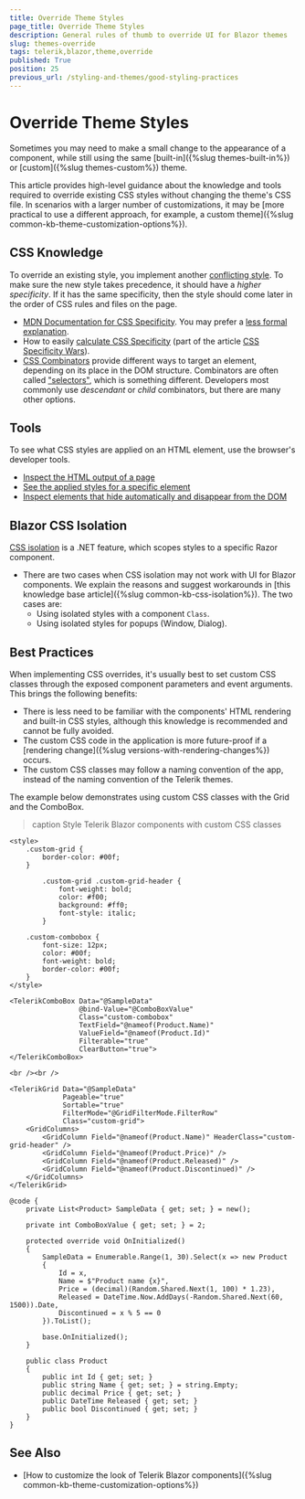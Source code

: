 ```yaml
---
title: Override Theme Styles
page_title: Override Theme Styles
description: General rules of thumb to override UI for Blazor themes
slug: themes-override
tags: telerik,blazor,theme,override
published: True
position: 25
previous_url: /styling-and-themes/good-styling-practices
---
```


# Override Theme Styles

Sometimes you may need to make a small change to the appearance of a component, while still using the same [built-in]({%slug themes-built-in%}) or [custom]({%slug themes-custom%}) theme.

This article provides high-level guidance about the knowledge and tools required to override existing CSS styles without changing the theme's CSS file. In scenarios with a larger number of customizations, it may be [more practical to use a different approach, for example, a custom theme]({%slug common-kb-theme-customization-options%}).

## CSS Knowledge

To override an existing style, you implement another [conflicting style](https://developer.mozilla.org/en-US/docs/Learn/CSS/Building_blocks/Cascade_and_inheritance#conflicting_rules). To make sure the new style takes precedence, it should have a *higher specificity*. If it has the same specificity, then the style should come later in the order of CSS rules and files on the page.

* [MDN Documentation for CSS Specificity](https://developer.mozilla.org/en-US/docs/Web/CSS/Specificity). You may prefer a [less formal explanation](https://www.smashingmagazine.com/2007/07/css-specificity-things-you-should-know/).
* How to easily [calculate CSS Specificity](https://stuffandnonsense.co.uk/archives/images/css-specificity-wars.png) (part of the article [CSS Specificity Wars](https://stuffandnonsense.co.uk/archives/css_specificity_wars.html)).
* [CSS Combinators](https://developer.mozilla.org/en-US/docs/Learn/CSS/Building_blocks/Selectors/Combinators) provide different ways to target an element, depending on its place in the DOM structure. Combinators are often called ["selectors"](https://developer.mozilla.org/en-US/docs/Learn/CSS/Building_blocks/Selectors), which is something different. Developers most commonly use *descendant* or *child* combinators, but there are many other options.

## Tools

To see what CSS styles are applied on an HTML element, use the browser's developer tools.

* [Inspect the HTML output of a page](https://www.telerik.com/blogs/improve-your-debugging-skills-with-chrome-devtools#inspect-the-generated-html-of-a-control)
* [See the applied styles for a specific element](https://www.telerik.com/blogs/improve-your-debugging-skills-with-chrome-devtools#see-the-applied-styles)
* [Inspect elements that hide automatically and disappear from the DOM](https://www.telerik.com/blogs/improve-your-debugging-skills-with-chrome-devtools-(part-2)#inspect-auto-hiding-tooltips-and-elements)

## Blazor CSS Isolation

[CSS isolation](https://docs.microsoft.com/en-us/aspnet/core/blazor/components/css-isolation) is a .NET feature, which scopes styles to a specific Razor component.

* There are two cases when CSS isolation may not work with UI for Blazor components. We explain the reasons and suggest workarounds in [this knowledge base article]({%slug common-kb-css-isolation%}). The two cases are:
   * Using isolated styles with a component `Class`.
   * Using isolated styles for popups (Window, Dialog).

## Best Practices

When implementing CSS overrides, it's usually best to set custom CSS classes through the exposed component parameters and event arguments. This brings the following benefits:

* There is less need to be familiar with the components' HTML rendering and built-in CSS styles, although this knowledge is recommended and cannot be fully avoided.
* The custom CSS code in the application is more future-proof if a [rendering change]({%slug versions-with-rendering-changes%}) occurs.
* The custom CSS classes may follow a naming convention of the app, instead of the naming convention of the Telerik themes.

The example below demonstrates using custom CSS classes with the Grid and the ComboBox.

>caption Style Telerik Blazor components with custom CSS classes

````CSHTML
<style>
    .custom-grid {
        border-color: #00f;
    }

        .custom-grid .custom-grid-header {
            font-weight: bold;
            color: #f00;
            background: #ff0;
            font-style: italic;
        }

    .custom-combobox {
        font-size: 12px;
        color: #00f;
        font-weight: bold;
        border-color: #00f;
    }
</style>

<TelerikComboBox Data="@SampleData"
                 @bind-Value="@ComboBoxValue"
                 Class="custom-combobox"
                 TextField="@nameof(Product.Name)"
                 ValueField="@nameof(Product.Id)"
                 Filterable="true"
                 ClearButton="true">
</TelerikComboBox>

<br /><br />

<TelerikGrid Data="@SampleData"
             Pageable="true"
             Sortable="true"
             FilterMode="@GridFilterMode.FilterRow"
             Class="custom-grid">
    <GridColumns>
        <GridColumn Field="@nameof(Product.Name)" HeaderClass="custom-grid-header" />
        <GridColumn Field="@nameof(Product.Price)" />
        <GridColumn Field="@nameof(Product.Released)" />
        <GridColumn Field="@nameof(Product.Discontinued)" />
    </GridColumns>
</TelerikGrid>

@code {
    private List<Product> SampleData { get; set; } = new();

    private int ComboBoxValue { get; set; } = 2;

    protected override void OnInitialized()
    {
        SampleData = Enumerable.Range(1, 30).Select(x => new Product
        {
            Id = x,
            Name = $"Product name {x}",
            Price = (decimal)(Random.Shared.Next(1, 100) * 1.23),
            Released = DateTime.Now.AddDays(-Random.Shared.Next(60, 1500)).Date,
            Discontinued = x % 5 == 0
        }).ToList();

        base.OnInitialized();
    }

    public class Product
    {
        public int Id { get; set; }
        public string Name { get; set; } = string.Empty;
        public decimal Price { get; set; }
        public DateTime Released { get; set; }
        public bool Discontinued { get; set; }
    }
}
````

## See Also

* [How to customize the look of Telerik Blazor components]({%slug common-kb-theme-customization-options%})
